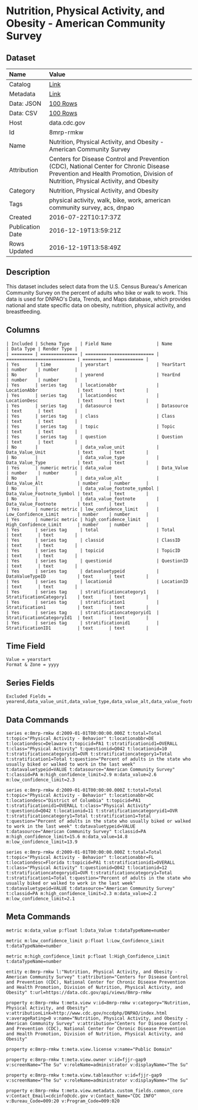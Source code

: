 # Nutrition, Physical Activity, and Obesity - American Community Survey

## Dataset

| Name | Value |
| :--- | :---- |
| Catalog | [Link](https://catalog.data.gov/dataset/nutrition-physical-activity-and-obesity-american-community-survey-abe59) |
| Metadata | [Link](https://data.cdc.gov/api/views/8mrp-rmkw) |
| Data: JSON | [100 Rows](https://data.cdc.gov/api/views/8mrp-rmkw/rows.json?max_rows=100) |
| Data: CSV | [100 Rows](https://data.cdc.gov/api/views/8mrp-rmkw/rows.csv?max_rows=100) |
| Host | data.cdc.gov |
| Id | 8mrp-rmkw |
| Name | Nutrition, Physical Activity, and Obesity - American Community Survey |
| Attribution | Centers for Disease Control and Prevention (CDC), National Center for Chronic Disease Prevention and Health Promotion, Division of Nutrition, Physical Activity, and Obesity |
| Category | Nutrition, Physical Activity, and Obesity |
| Tags | physical activity, walk, bike, work, american community survey, acs, dnpao |
| Created | 2016-07-22T10:17:37Z |
| Publication Date | 2016-12-19T13:59:21Z |
| Rows Updated | 2016-12-19T13:58:49Z |

## Description

This dataset includes select data from the U.S. Census Bureau's American Community Survey on the percent of adults who bike or walk to work. This data is used for DNPAO's Data, Trends, and Maps database, which provides national and state specific data on obesity, nutrition, physical activity, and breastfeeding.

## Columns

```ls
| Included | Schema Type    | Field Name                 | Name                       | Data Type | Render Type |
| ======== | ============== | ========================== | ========================== | ========= | =========== |
| Yes      | time           | yearstart                  | YearStart                  | number    | number      |
| No       |                | yearend                    | YearEnd                    | number    | number      |
| Yes      | series tag     | locationabbr               | LocationAbbr               | text      | text        |
| Yes      | series tag     | locationdesc               | LocationDesc               | text      | text        |
| Yes      | series tag     | datasource                 | Datasource                 | text      | text        |
| Yes      | series tag     | class                      | Class                      | text      | text        |
| Yes      | series tag     | topic                      | Topic                      | text      | text        |
| Yes      | series tag     | question                   | Question                   | text      | text        |
| No       |                | data_value_unit            | Data_Value_Unit            | text      | text        |
| No       |                | data_value_type            | Data_Value_Type            | text      | text        |
| Yes      | numeric metric | data_value                 | Data_Value                 | number    | number      |
| No       |                | data_value_alt             | Data_Value_Alt             | number    | number      |
| No       |                | data_value_footnote_symbol | Data_Value_Footnote_Symbol | text      | text        |
| No       |                | data_value_footnote        | Data_Value_Footnote        | text      | text        |
| Yes      | numeric metric | low_confidence_limit       | Low_Confidence_Limit       | number    | number      |
| Yes      | numeric metric | high_confidence_limit      | High_Confidence_Limit      | number    | number      |
| Yes      | series tag     | total                      | Total                      | text      | text        |
| Yes      | series tag     | classid                    | ClassID                    | text      | text        |
| Yes      | series tag     | topicid                    | TopicID                    | text      | text        |
| Yes      | series tag     | questionid                 | QuestionID                 | text      | text        |
| Yes      | series tag     | datavaluetypeid            | DataValueTypeID            | text      | text        |
| Yes      | series tag     | locationid                 | LocationID                 | text      | text        |
| Yes      | series tag     | stratificationcategory1    | StratificationCategory1    | text      | text        |
| Yes      | series tag     | stratification1            | Stratification1            | text      | text        |
| Yes      | series tag     | stratificationcategoryid1  | StratificationCategoryId1  | text      | text        |
| Yes      | series tag     | stratificationid1          | StratificationID1          | text      | text        |
```

## Time Field

```ls
Value = yearstart
Format & Zone = yyyy
```

## Series Fields

```ls
Excluded Fields = yearend,data_value_unit,data_value_type,data_value_alt,data_value_footnote_symbol,data_value_footnote
```

## Data Commands

```ls
series e:8mrp-rmkw d:2009-01-01T00:00:00.000Z t:total=Total t:topic="Physical Activity - Behavior" t:locationabbr=DE t:locationdesc=Delaware t:topicid=PA1 t:stratificationid1=OVERALL t:class="Physical Activity" t:questionid=Q042 t:locationid=10 t:stratificationcategoryid1=OVR t:stratificationcategory1=Total t:stratification1=Total t:question="Percent of adults in the state who usually biked or walked to work in the last week" t:datavaluetypeid=VALUE t:datasource="American Community Survey" t:classid=PA m:high_confidence_limit=2.9 m:data_value=2.6 m:low_confidence_limit=2.3

series e:8mrp-rmkw d:2009-01-01T00:00:00.000Z t:total=Total t:topic="Physical Activity - Behavior" t:locationabbr=DC t:locationdesc="District of Columbia" t:topicid=PA1 t:stratificationid1=OVERALL t:class="Physical Activity" t:questionid=Q042 t:locationid=11 t:stratificationcategoryid1=OVR t:stratificationcategory1=Total t:stratification1=Total t:question="Percent of adults in the state who usually biked or walked to work in the last week" t:datavaluetypeid=VALUE t:datasource="American Community Survey" t:classid=PA m:high_confidence_limit=15.6 m:data_value=14.8 m:low_confidence_limit=13.9

series e:8mrp-rmkw d:2009-01-01T00:00:00.000Z t:total=Total t:topic="Physical Activity - Behavior" t:locationabbr=FL t:locationdesc=Florida t:topicid=PA1 t:stratificationid1=OVERALL t:class="Physical Activity" t:questionid=Q042 t:locationid=12 t:stratificationcategoryid1=OVR t:stratificationcategory1=Total t:stratification1=Total t:question="Percent of adults in the state who usually biked or walked to work in the last week" t:datavaluetypeid=VALUE t:datasource="American Community Survey" t:classid=PA m:high_confidence_limit=2.3 m:data_value=2.2 m:low_confidence_limit=2.1
```

## Meta Commands

```ls
metric m:data_value p:float l:Data_Value t:dataTypeName=number

metric m:low_confidence_limit p:float l:Low_Confidence_Limit t:dataTypeName=number

metric m:high_confidence_limit p:float l:High_Confidence_Limit t:dataTypeName=number

entity e:8mrp-rmkw l:"Nutrition, Physical Activity, and Obesity - American Community Survey" t:attribution="Centers for Disease Control and Prevention (CDC), National Center for Chronic Disease Prevention and Health Promotion, Division of Nutrition, Physical Activity, and Obesity" t:url=https://data.cdc.gov/api/views/8mrp-rmkw

property e:8mrp-rmkw t:meta.view v:id=8mrp-rmkw v:category="Nutrition, Physical Activity, and Obesity" v:attributionLink=http://www.cdc.gov/nccdphp/DNPAO/index.html v:averageRating=0 v:name="Nutrition, Physical Activity, and Obesity - American Community Survey" v:attribution="Centers for Disease Control and Prevention (CDC), National Center for Chronic Disease Prevention and Health Promotion, Division of Nutrition, Physical Activity, and Obesity"

property e:8mrp-rmkw t:meta.view.license v:name="Public Domain"

property e:8mrp-rmkw t:meta.view.owner v:id=fjjr-gap9 v:screenName="The Su" v:roleName=administrator v:displayName="The Su"

property e:8mrp-rmkw t:meta.view.tableauthor v:id=fjjr-gap9 v:screenName="The Su" v:roleName=administrator v:displayName="The Su"

property e:8mrp-rmkw t:meta.view.metadata.custom_fields.common_core v:Contact_Email=cdcinfo@cdc.gov v:Contact_Name="CDC INFO" v:Bureau_Code=009:20 v:Program_Code=009:020
```